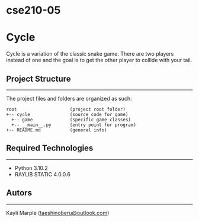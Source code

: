 # cse210-05
# Cycle
Cycle is a variation of the classic snake game. There are two players instead of one and the goal is to get the other player to collide with your tail. 

## Project Structure
---
The project files and folders are organized as such:
```
root                    (project root folder)
+-- cycle               (source code for game)
  +-- game              (specific game classes)
  +-- __main__.py       (entry point for program)
+-- README.md           (general info)
```

## Required Technologies
---
* Python 3.10.2
* RAYLIB STATIC 4.0.0.6

## Autors
---
Kayli Marple (taeshinoberu@outlook.com)